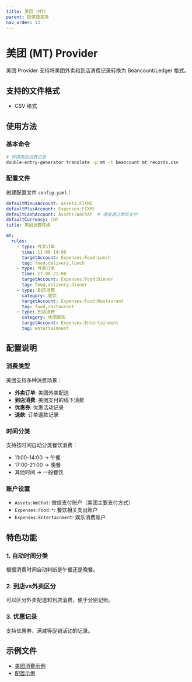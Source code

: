 ```yaml
---
title: 美团 (MT)
parent: 提供商支持
nav_order: 13
---
```


# 美团 (MT) Provider

美团 Provider 支持将美团外卖和到店消费记录转换为 Beancount/Ledger 格式。

## 支持的文件格式

- CSV 格式

## 使用方法

### 基本命令

```bash
# 转换美团消费记录
double-entry-generator translate -p mt -t beancount mt_records.csv
```

### 配置文件

创建配置文件 `config.yaml`：

```yaml
defaultMinusAccount: Assets:FIXME
defaultPlusAccount: Expenses:FIXME
defaultCashAccount: Assets:WeChat  # 通常通过微信支付
defaultCurrency: CNY
title: 美团消费转换

mt:
  rules:
    - type: 外卖订单
      time: 11:00-14:00
      targetAccount: Expenses:Food:Lunch
      tag: food,delivery,lunch
    - type: 外卖订单
      time: 17:00-21:00
      targetAccount: Expenses:Food:Dinner
      tag: food,delivery,dinner
    - type: 到店消费
      category: 餐饮
      targetAccount: Expenses:Food:Restaurant
      tag: food,restaurant
    - type: 到店消费
      category: 休闲娱乐
      targetAccount: Expenses:Entertainment
      tag: entertainment
```

## 配置说明

### 消费类型

美团支持多种消费场景：
- **外卖订单**: 美团外卖配送
- **到店消费**: 美团支付的线下消费
- **优惠券**: 优惠活动记录
- **退款**: 订单退款记录

### 时间分类

支持按时间自动分类餐饮消费：
- 11:00-14:00 → 午餐
- 17:00-21:00 → 晚餐
- 其他时间 → 一般餐饮

### 账户设置

- `Assets:WeChat`: 微信支付账户（美团主要支付方式）
- `Expenses:Food:*`: 餐饮相关支出账户
- `Expenses:Entertainment`: 娱乐消费账户

## 特色功能

### 1. 自动时间分类
根据消费时间自动判断是午餐还是晚餐。

### 2. 到店vs外卖区分  
可以区分外卖配送和到店消费，便于分别记账。

### 3. 优惠记录
支持优惠券、满减等促销活动的记录。

## 示例文件

- [美团消费示例](../../example/mt/example-mt-output.bean)
- [配置示例](../../example/mt/config.yaml)